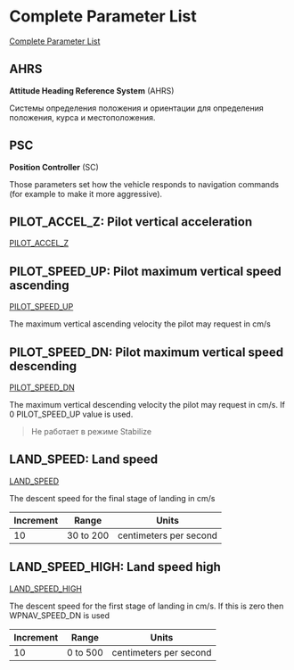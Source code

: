 # Complete Parameter List

[Complete Parameter List](https://ardupilot.org/copter/docs/parameters.html)

## AHRS

**Attitude Heading Reference System** (AHRS)

Системы определения положения и ориентации для определения положения, курса и местоположения.

## PSC

**Position Controller** (SC)

Those parameters set how the vehicle responds to navigation commands (for example to make it more aggressive).

## PILOT_ACCEL_Z: Pilot vertical acceleration

[PILOT_ACCEL_Z](https://ardupilot.org/copter/docs/parameters.html#pilot-accel-z-pilot-vertical-acceleration)

## PILOT_SPEED_UP: Pilot maximum vertical speed ascending

[PILOT_SPEED_UP](https://ardupilot.org/copter/docs/parameters.html#pilot-speed-up)

The maximum vertical ascending velocity the pilot may request in cm/s

## PILOT_SPEED_DN: Pilot maximum vertical speed descending

[PILOT_SPEED_DN](https://ardupilot.org/copter/docs/parameters.html#pilot-speed-dn)

The maximum vertical descending velocity the pilot may request in cm/s.  If 0 PILOT_SPEED_UP value is used.

> Не работает в режиме Stabilize

## LAND_SPEED: Land speed

[LAND_SPEED](https://ardupilot.org/copter/docs/parameters.html#land-speed-land-speed)

The descent speed for the final stage of landing in cm/s

| Increment | Range     | Units                  |
| --------- | --------- | ---------------------- |
| 10        | 30 to 200 | centimeters per second |

## LAND_SPEED_HIGH: Land speed high

[LAND_SPEED_HIGH](https://ardupilot.org/copter/docs/parameters.html#land-speed-high-land-speed-high)

The descent speed for the first stage of landing in cm/s. If this is zero then WPNAV_SPEED_DN is used

| Increment | Range    | Units                  |
| --------- | -------- | ---------------------- |
| 10        | 0 to 500 | centimeters per second |
